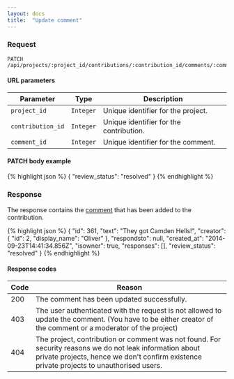 ```yaml
---
layout: docs
title:  "Update comment"
---
```


### Request

``````
PATCH /api/projects/:project_id/contributions/:contribution_id/comments/:comment_id/
``````

#### URL parameters

Parameter         | Type        | Description
------------------|-------------|--------------------------------------
`project_id`      | `Integer`   | Unique identifier for the project.
`contribution_id` | `Integer`   | Unique identifier for the contribution.
`comment_id`      | `Integer`   | Unique identifier for the comment.

#### PATCH body example

{% highlight json %}
{
    "review_status": "resolved"
}
{% endhighlight %}

### Response

The response contains the [comment](comment-response.html) that has been added to the contribution.

{% highlight json %}
{
    "id": 361,
    "text": "They got Camden Hells!",
    "creator": {
        "id": 2,
        "display_name": "Oliver"
    },
    "respondsto": null,
    "created_at": "2014-09-23T14:41:34.856Z",
    "isowner": true,
    "responses": [],
    "review_status": "resolved"
}
{% endhighlight %}

#### Response codes

Code  |  Reason
------|-----------------------------------------
200  | The comment has been updated successfully.
403  | The user authenticated with the request is not allowed to update the comment. (You have to be either creator of the comment or a moderator of the project)
404  | The project, contribution or comment was not found. For security reasons we do not leak information about private projects, hence we don't confirm existence private projects to unauthorised users.
